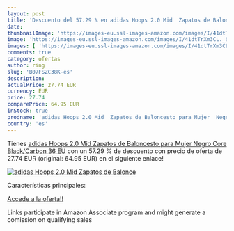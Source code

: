 ```yaml
---
layout: post
title: 'Descuento del 57.29 % en adidas Hoops 2.0 Mid  Zapatos de Balonce'
date: 
thumbnailImage: 'https://images-eu.ssl-images-amazon.com/images/I/41dtTrXm3CL._SL200_.jpg'
image: 'https://images-eu.ssl-images-amazon.com/images/I/41dtTrXm3CL._SL200_.jpg'
images: [ 'https://images-eu.ssl-images-amazon.com/images/I/41dtTrXm3CL._SL200_.jpg' ]
comments: true
category: ofertas
author: ring
slug: 'B07FSZC38K-es'
description:
actualPrice: 27.74 EUR
currency: EUR
price: 27.74
comparePrice: 64.95 EUR
inStock: true
prodname: 'adidas Hoops 2.0 Mid  Zapatos de Baloncesto para Mujer  Negro Core Black/Carbon  36 EU'
country: 'es'
---
```


Tienes [adidas Hoops 2.0 Mid  Zapatos de Baloncesto para Mujer  Negro Core Black/Carbon  36 EU](https://www.amazon.es/dp/B07FSZC38K/?tag=tolees-21) con un 57.29 % de descuento con precio de oferta de 27.74 EUR (original: 64.95 EUR) en el siguiente enlace!

[![adidas Hoops 2.0 Mid  Zapatos de Balonce](https://images-eu.ssl-images-amazon.com/images/I/41dtTrXm3CL._SL200_.jpg)](https://www.amazon.es/dp/B07FSZC38K/?tag=tolees-21)

Características principales:


[Accede a la oferta!!](https://www.amazon.es/dp/B07FSZC38K/?tag=tolees-21)

Links participate in Amazon Associate program and might generate a comission on qualifying sales


